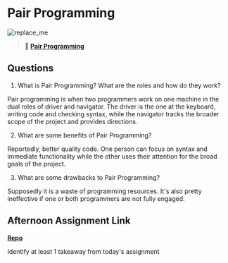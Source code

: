 # Pair Programming

![replace_me](https://codeworks.blob.core.windows.net/public/assets/img/illustrations/placeholder.svg)

> **📖 [Pair Programming](https://codeworksacademy.com/fs-student-guide/resources/wk7/01-Pair-Programming)**

## Questions

1. What is Pair Programming? What are the roles and how do they work?

Pair programming is when two programmers work on one machine in the dual roles of driver and navigator. The driver is the one at the keyboard, writing code and checking syntax, while the navigator tracks the broader scope of the project and provides directions.

2. What are some benefits of Pair Programming?

Reportedly, better quality code. One person can focus on syntax and immediate functionality while the other uses their attention for the broad goals of the project.

3. What are some drawbacks to Pair Programming?

Supposedly it is a waste of programming resources. It's also pretty ineffective if one or both programmers are not fully engaged.

## Afternoon Assignment Link

**[Repo](https://github.com/da-cade/)**

Identify at least 1 takeaway from today's assignment
